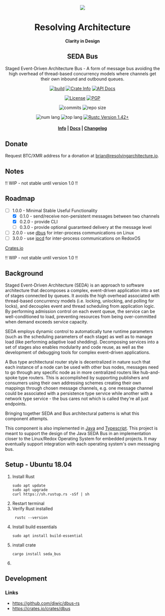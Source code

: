 <div align="center">
  <img src="https://resolvingarchitecture.io/images/ra.png"  />

  <h1>Resolving Architecture</h1>

  <p>
    <strong>Clarity in Design</strong>
  </p>
  
  <h2>SEDA Bus</h2>
  
  <p>
   Staged Event-Driven Architecture Bus - A form of message bus avoiding the high overhead of thread-based concurrency models where channels get their own inbound and outbound queues. 
  </p>
  
  <p>
    <a href="https://travis-ci.com/resolvingarchitecture/seda-bus"><img alt="build" src="https://img.shields.io/travis/resolvingarchitecture/seda-bus"/></a>
    <a href="https://crates.io/crates/seda-bus"><img alt="Crate Info" src="https://img.shields.io/crates/v/seda-bus.svg"/></a>
    <a href="https://docs.rs/crate/seda-bus/"><img alt="API Docs" src="https://img.shields.io/badge/docs.seda-bus-green"/></a>
  </p>
  <p>
    <a href="https://github.com/resolvingarchitecture/seda-bus/blob/master/LICENSE"><img alt="License" src="https://img.shields.io/github/license/resolvingarchitecture/seda-bus"/></a>
    <a href="https://resolvingarchitecture.io/ks/publickey.brian@resolvingarchitecture.io.asc"><img alt="PGP" src="https://img.shields.io/keybase/pgp/objectorange"/></a>
  </p>
  <p>
    <img alt="commits" src="https://img.shields.io/crates/d/seda-bus"/>
    <img alt="repo size" src="https://img.shields.io/github/repo-size/resolvingarchitecture/seda-bus"/>
  </p>
  <p>
    <img alt="num lang" src="https://img.shields.io/github/languages/count/resolvingarchitecture/seda-bus"/>
    <img alt="top lang" src="https://img.shields.io/github/languages/top/resolvingarchitecture/seda-bus"/>
    <a href="https://blog.rust-lang.org/2020/03/12/Rust-1.42.html"><img alt="Rustc Version 1.42+" src="https://img.shields.io/badge/rustc-1.42+-green.svg"/></a>
  </p>

  <h4>
    <a href="https://resolvingarchitecture.io">Info</a>
    <span> | </span>
    <a href="https://docs.rs/crate/seda-bus/">Docs</a>
    <span> | </span>
    <a href="https://github.com/resolvingarchitecture/seda-bus/blob/master/CHANGELOG.md">Changelog</a>
  </h4>
</div>

## Donate
Request BTC/XMR address for a donation at brian@resolvingarchitecture.io.

## Notes
!! WIP - not stable until version 1.0 !!

## Roadmap 

*[ ] 1.0.0 - Minimal Stable Useful Functionality
    *[x] 0.1.0 - send/receive non-persistent messages between two channels
    *[x] 0.2.0 - provide CLI
    *[ ] 0.3.0 - provide optional guaranteed delivery at the message level
*[ ] 2.0.0 - use [dbus](https://en.wikipedia.org/wiki/D-Bus) for inter-process communications on Linux
*[ ] 3.0.0 - use [ipcd](https://dev.to/legolord208/programming-for-redox-os-4124) for inter-process communications on RedoxOS

[Crates.io](https://crates.io/crates/seda_bus)

!! WIP - not stable until version 1.0 !!

## Background
Staged Event-Driven Architecture (SEDA) is an approach to software architecture that decomposes a complex,
event-driven application into a set of stages connected by queues. It avoids the high overhead associated
with thread-based concurrency models (i.e. locking, unlocking, and polling for locks), and decouples event
and thread scheduling from application logic. By performing admission control on each event queue, the
service can be well-conditioned to load, preventing resources from being over-committed when demand exceeds
service capacity.

SEDA employs dynamic control to automatically tune runtime parameters (such as the scheduling parameters of
each stage) as well as to manage load (like performing adaptive load shedding). Decomposing services into a
set of stages also enables modularity and code reuse, as well as the development of debugging tools for
complex event-driven applications.

A Bus type architectural router style is decentralized in nature such that each instance of a node can be used
with other bus nodes, messages need to go through any specific node as in more centralized routers like
hub-and-spoke type routers. This is accomplished by supporting publishers and consumers using their own addressing
schemes creating their own mappings through chosen message channels, e.g. one message channel could be associated
with a persistence type service while another with a network type service - the bus cares not which is called
they're all just endpoints.

Bringing together SEDA and Bus architectural patterns is what this component attempts.

This component is also implemented in [Java](https://github.com/resolvingarchitecture/seda-bus-java) and [Typescript](https://github.com/resolvingarchitecture/seda-bus-ts).
This project is meant to support the design of the Java SEDA Bus in an implementation closer to the Linux/Redox Operating System
for embedded projects. It may eventually support integration with each operating system's own messaging bus.

## Setup - Ubuntu 18.04
1. Install Rust
   ```shell script
   sudo apt update
   sudo apt upgrade
   curl https://sh.rustup.rs -sSf | sh
   ```
2. Restart terminal
3. Verify Rust installed
    ```shell script
     rustc --version
    ```
4. Install build essentials
    ```shell script
    sudo apt install build-essential
    ```
5. install crate
    ```shell script
    cargo install seda_bus
    ```
6. 

## Development

### Links
* https://github.com/diwic/dbus-rs
* https://crates.io/crates/dbus
